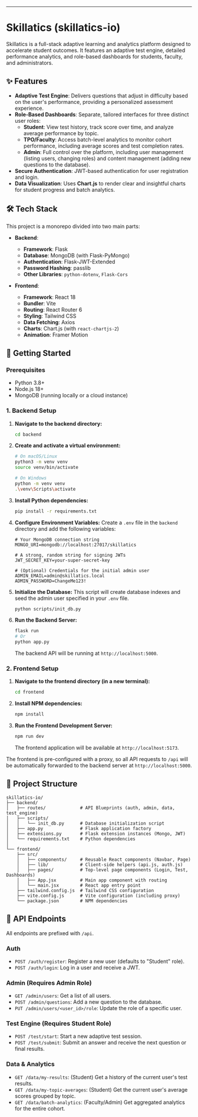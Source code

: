 -----

# Skillatics (skillatics-io)

Skillatics is a full-stack adaptive learning and analytics platform designed to accelerate student outcomes. It features an adaptive test engine, detailed performance analytics, and role-based dashboards for students, faculty, and administrators.

## ✨ Features

  * **Adaptive Test Engine**: Delivers questions that adjust in difficulty based on the user's performance, providing a personalized assessment experience.
  * **Role-Based Dashboards**: Separate, tailored interfaces for three distinct user roles:
      * **Student**: View test history, track score over time, and analyze average performance by topic.
      * **TPO/Faculty**: Access batch-level analytics to monitor cohort performance, including average scores and test completion rates.
      * **Admin**: Full control over the platform, including user management (listing users, changing roles) and content management (adding new questions to the database).
  * **Secure Authentication**: JWT-based authentication for user registration and login.
  * **Data Visualization**: Uses **Chart.js** to render clear and insightful charts for student progress and batch analytics.

## 🛠️ Tech Stack

This project is a monorepo divided into two main parts:

  * **Backend**:

      * **Framework**: Flask
      * **Database**: MongoDB (with Flask-PyMongo)
      * **Authentication**: Flask-JWT-Extended
      * **Password Hashing**: passlib
      * **Other Libraries**: `python-dotenv`, `Flask-Cors`

  * **Frontend**:

      * **Framework**: React 18
      * **Bundler**: Vite
      * **Routing**: React Router 6
      * **Styling**: Tailwind CSS
      * **Data Fetching**: Axios
      * **Charts**: Chart.js (with `react-chartjs-2`)
      * **Animation**: Framer Motion

## 🚀 Getting Started

### Prerequisites

  * Python 3.8+
  * Node.js 18+
  * MongoDB (running locally or a cloud instance)

### 1\. Backend Setup

1.  **Navigate to the backend directory:**

    ```sh
    cd backend
    ```

2.  **Create and activate a virtual environment:**

    ```sh
    # On macOS/Linux
    python3 -m venv venv
    source venv/bin/activate

    # On Windows
    python -m venv venv
    .\venv\Scripts\activate
    ```

3.  **Install Python dependencies:**

    ```sh
    pip install -r requirements.txt
    ```

4.  **Configure Environment Variables:**
    Create a `.env` file in the `backend` directory and add the following variables:

    ```env
    # Your MongoDB connection string
    MONGO_URI=mongodb://localhost:27017/skillatics

    # A strong, random string for signing JWTs
    JWT_SECRET_KEY=your-super-secret-key

    # (Optional) Credentials for the initial admin user
    ADMIN_EMAIL=admin@skillatics.local
    ADMIN_PASSWORD=ChangeMe123!
    ```

5.  **Initialize the Database:**
    This script will create database indexes and seed the admin user specified in your `.env` file.

    ```sh
    python scripts/init_db.py
    ```

6.  **Run the Backend Server:**

    ```sh
    flask run
    # Or
    python app.py
    ```

    The backend API will be running at `http://localhost:5000`.

### 2\. Frontend Setup

1.  **Navigate to the frontend directory (in a new terminal):**

    ```sh
    cd frontend
    ```

2.  **Install NPM dependencies:**

    ```sh
    npm install
    ```

3.  **Run the Frontend Development Server:**

    ```sh
    npm run dev
    ```

    The frontend application will be available at `http://localhost:5173`.

The frontend is pre-configured with a proxy, so all API requests to `/api` will be automatically forwarded to the backend server at `http://localhost:5000`.

## 📂 Project Structure

```
skillatics-io/
├── backend/
│   ├── routes/             # API Blueprints (auth, admin, data, test_engine)
│   ├── scripts/
│   │   └── init_db.py      # Database initialization script
│   ├── app.py              # Flask application factory
│   ├── extensions.py       # Flask extension instances (Mongo, JWT)
│   └── requirements.txt    # Python dependencies
│
└── frontend/
    ├── src/
    │   ├── components/     # Reusable React components (Navbar, Page)
    │   ├── lib/            # Client-side helpers (api.js, auth.js)
    │   ├── pages/          # Top-level page components (Login, Test, Dashboards)
    │   ├── App.jsx         # Main app component with routing
    │   └── main.jsx        # React app entry point
    ├── tailwind.config.js  # Tailwind CSS configuration
    ├── vite.config.js      # Vite configuration (including proxy)
    └── package.json        # NPM dependencies
```

## 🔐 API Endpoints

All endpoints are prefixed with `/api`.

### Auth

  * `POST /auth/register`: Register a new user (defaults to "Student" role).
  * `POST /auth/login`: Log in a user and receive a JWT.

### Admin (Requires Admin Role)

  * `GET /admin/users`: Get a list of all users.
  * `POST /admin/questions`: Add a new question to the database.
  * `PUT /admin/users/<user_id>/role`: Update the role of a specific user.

### Test Engine (Requires Student Role)

  * `POST /test/start`: Start a new adaptive test session.
  * `POST /test/submit`: Submit an answer and receive the next question or final results.

### Data & Analytics

  * `GET /data/my-results`: (Student) Get a history of the current user's test results.
  * `GET /data/my-topic-averages`: (Student) Get the current user's average scores grouped by topic.
  * `GET /data/batch-analytics`: (Faculty/Admin) Get aggregated analytics for the entire cohort.
